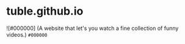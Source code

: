 # tuble.github.io
![#000000] (A website that let's you watch a fine collection of funny videos.) `#000000`
